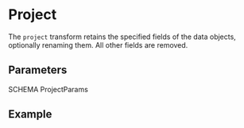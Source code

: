 # Project

The `project` transform retains the specified fields of the data objects,
optionally renaming them. All other fields are removed.

## Parameters

SCHEMA ProjectParams

## Example
